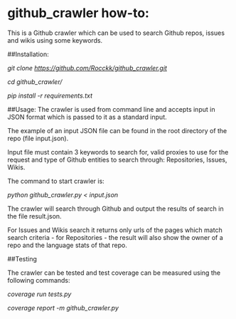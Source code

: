 # github_crawler how-to:

This is a Github crawler which can be used to search Github
repos, issues and wikis using some keywords.

##Installation:

*git clone https://github.com/Rocckk/github_crawler.git*

*cd github_crawler/*

*pip install -r requirements.txt*


##Usage:
The crawler is used from command line and accepts input in JSON format
which is passed to it as a standard input.

The example of an input JSON file can be found in the root directory of the repo (file input.json).

Input file must contain 3 keywords to search for, valid proxies to use for the request and type of Github
entities to search through: Repositories, Issues, Wikis.

The command to start crawler is:

*python github_crawler.py < input.json*

The crawler will search through Github and output the results of search in the file result.json.

For Issues and Wikis search it returns only urls of the pages which match search criteria - for 
Repositories - the result will also show the owner of a repo and the language stats of that repo.


##Testing

The crawler can be tested and test coverage can be measured using the following commands:

*coverage run tests.py*

*coverage report -m github_crawler.py*


